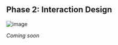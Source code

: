 ## Phase 2: Interaction Design
![image](https://user-images.githubusercontent.com/54680219/115454792-0726f900-a1d6-11eb-9636-ffac083ce7ab.png)

*Coming soon*
